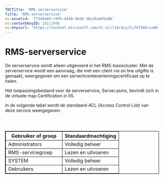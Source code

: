 ```yaml
---
TOCTitle: 'RMS-serverservice'
Title: 'RMS-serverservice'
ms:assetid: '772d0a89-c9fb-4430-9434-38cd5add1e86'
ms:contentKeyID: 18113998
ms:mtpsurl: 'https://technet.microsoft.com/nl-nl/library/Cc747566(v=WS.10)'
---
```


RMS-serverservice
=================

De serverservice wordt alleen uitgevoerd in het RMS-basiscluster. Met de serverservice wordt een aanvraag, die met een client via on line uitgifte is gemaakt, weergegeven om een serverlicentieverleningscertificaat op te halen.

Het toepassingsbestand voor de serverservice, Server.asmx, bevindt zich in de virtuele map Certification in IIS.

In de volgende tabel wordt de standaard-ACL (Access Control List) van deze service weergegeven:

###  

 
<table style="border:1px solid black;">
<colgroup>
<col width="50%" />
<col width="50%" />
</colgroup>
<thead>
<tr class="header">
<th style="border:1px solid black;" >Gebruiker of groep</th>
<th style="border:1px solid black;" >Standaardmachtiging</th>
</tr>
</thead>
<tbody>
<tr class="odd">
<td style="border:1px solid black;">Administrators</td>
<td style="border:1px solid black;">Volledig beheer</td>
</tr>
<tr class="even">
<td style="border:1px solid black;">RMS-servicegroep</td>
<td style="border:1px solid black;">Lezen en uitvoeren</td>
</tr>
<tr class="odd">
<td style="border:1px solid black;">SYSTEM</td>
<td style="border:1px solid black;">Volledig beheer</td>
</tr>
<tr class="even">
<td style="border:1px solid black;">Gebruikers</td>
<td style="border:1px solid black;">Lezen en uitvoeren</td>
</tr>
</tbody>
</table>
